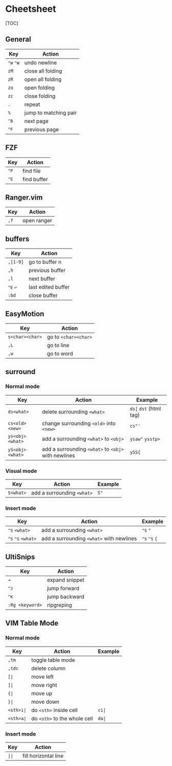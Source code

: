 Cheetsheet
==========

[TOC]

## General

| Key                         | Action                |
|-----------------------------|-----------------------|
| <kbd>^W</kbd> <kbd>^W</kbd> | undo newline          |
| `zM`                        | close all folding     |
| `zR`                        | open all folding      |
| `zo`                        | open folding          |
| `zc`                        | close folding         |
| `.`                         | repeat                |
| `%`                         | jump to matching pair |
| <kbd>^B</kbd>               | next page             |
| <kbd>^F</kbd>               | previous page         |

## FZF

| Key           | Action      |
|---------------|-------------|
| <kbd>^P</kbd> | find file   |
| <kbd>^E</kbd> | find buffer |

## Ranger.vim

| Key  | Action      |
|------|-------------|
| `,f` | open ranger |

## buffers

| Key                        | Action             |
|----------------------------|--------------------|
| `,[1-9]`                   | go to buffer n     |
| `,h`                       | previous buffer    |
| `,l`                       | next buffer        |
| <kbd>^E</kbd> <kbd>↩</kbd> | last edited buffer |
| `:bd`                      | close buffer       |


## EasyMotion

| Key             | Action               |
|-----------------|----------------------|
| `s<char><char>` | go to `<char><char>` |
| `,L`            | go to line           |
| `,w`            | go to word           |

## surround

### Normal mode

| Key             | Action                                              | Example                |
|-----------------|-----------------------------------------------------|------------------------|
| `ds<what>`      | delete surrounding `<what>`                         | `ds[` `dst` (html tag) |
| `cs<old><new>`  | change surrounding `<old>` into `<new>`             | `cs"'`                 |
| `ys<obj><what>` | add a surrounding `<what>` to `<obj>`               | `ysaw"` `ysstp>`       |
| `yS<obj><what>` | add a surrounding `<what>` to `<obj>` with newlines | `ySS{`                 |

### Visual mode

| Key       | Action                     | Example |
|-----------|----------------------------|---------|
| `S<what>` | add a surrounding `<what>` | `S"`    |

### Insert mode

| Key                                  | Action                                   | Example                         |
|--------------------------------------|------------------------------------------|---------------------------------|
| <kbd>^S</kbd> `<what>`               | add a surrounding `<what>`               | <kbd>^S</kbd> `"`               |
| <kbd>^S</kbd> <kbd>^S</kbd> `<what>` | add a surrounding `<what>` with newlines | <kbd>^S</kbd> <kbd>^S</kbd> `{` |

## UltiSnips

| Key             | Action         |
|-----------------|----------------|
| <kbd>⇥</kbd>    | expand snippet |
| <kbd>^J</kbd>   | jump forward   |
| <kbd>^K</kbd>   | jump backward  |
| `:Rg <keyword>` | ripgreping     |

## VIM Table Mode

### Normal mode

| Key        | Action                       | Example |
|------------|------------------------------|---------|
| `,tm`      | toggle table mode            |         |
| `,tdc`     | delete column                |         |
| `[\|`      | move left                    |         |
| `]\|`      | move right                   |         |
| `{\|`      | move up                      |         |
| `}\|`      | move down                    |         |
| `<sth>i\|` | do `<sth>` inside cell       | `ci\|`  |
| `<sth>a\|` | do `<sth>` to the whole cell | `da\|`  |

### Insert mode

| Key    | Action               |
|--------|----------------------|
| `\|\|` | fill horizontal line |
